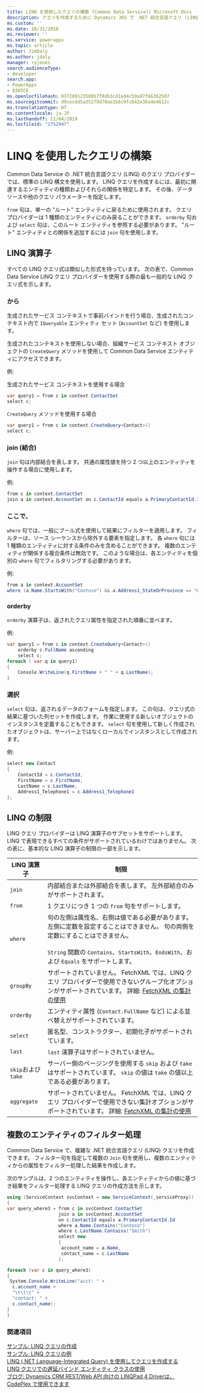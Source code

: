 ```yaml
---
title: LINQ を使用したクエリの構築 (Common Data Service)| Microsoft Docs
description: クエリを作成するために Dynamics 365 で .NET 統合言語クエリ (LINQ) クエリ プロバイダーを使用する方法について説明します
ms.custom: ''
ms.date: 10/31/2018
ms.reviewer: ''
ms.service: powerapps
ms.topic: article
author: JimDaly
ms.author: jdaly
manager: ryjones
search.audienceType:
- developer
search.app:
- PowerApps
- D365CE
ms.openlocfilehash: 03728912350057f8db3cd1ed4c59a97f66362507
ms.sourcegitcommit: d9cecdd5a35279d78aa1b6c9fc642e36a4e4612c
ms.translationtype: HT
ms.contentlocale: ja-JP
ms.lasthandoff: 11/04/2019
ms.locfileid: "2752947"
---
```

# <a name="use-linq-to-construct-a-query"></a>LINQ を使用したクエリの構築

Common Data Service の .NET 統合言語クエリ (LINQ) のクエリ プロバイダーでは、標準の LINQ 構文を使用します。 LINQ クエリを作成するには、最初に関連するエンティティの種類およびそれらの関係を特定します。 その後、データ ソースや他のクエリ パラメーターを指定します。  

 `from` 句は、単一の "ルート" エンティティに戻るために使用されます。 クエリ プロバイダーは 1 種類のエンティティにのみ戻ることができます。 `orderby` 句および `select` 句は、このルート エンティティを参照する必要があります。 "ルート" エンティティとの関係を追加するには `join` 句を使用します。  

<a name="bkmk_operators"></a>   

## <a name="linq-operators"></a>LINQ 演算子  
 すべての LINQ クエリ式は類似した形式を持っています。 次の表で、Common Data Service LINQ クエリ プロバイダーを使用する際の最も一般的な LINQ クエリ式を示します。  

### <a name="from"></a>から  
 生成されたサービス コンテキストで事前バインドを行う場合、生成されたコンテキスト内で `IQueryable` エンティティ セット (`AccountSet` など) を使用します。  

 生成されたコンテキストを使用しない場合、組織サービス コンテキスト オブジェクトの `CreateQuery` メソッドを使用して Common Data Service エンティティにアクセスできます。  

 例:   

 生成されたサービス コンテキストを使用する場合  

```csharp  
var query1 = from c in context.ContactSet  
select c;  
```  

 `CreateQuery` メソッドを使用する場合  

```csharp  
var query1 = from c in context.CreateQuery<Contact>()  
select c;  
```  

### <a name="join"></a>join (結合)  
 `join` 句は内部結合を表します。 共通の属性値を持つ 2 つ以上のエンティティを操作する場合に使用します。  

 例:   

```csharp  
from c in context.ContactSet  
join a in context.AccountSet on c.ContactId equals a.PrimaryContactId.Id  
```  

### <a name="where"></a>ここで、  
 `where` 句では、一般にブール式を使用して結果にフィルターを適用します。 フィルターは、ソース シーケンスから除外する要素を指定します。 各 `where` 句には 1 種類のエンティティに対する条件のみを含めることができます。 複数のエンティティが関係する複合条件は無効です。 このような場合は、各エンティティを個別の `where` 句でフィルタリングする必要があります。  

 例:   

```csharp  
from a in context.AccountSet  
where (a.Name.StartsWith("Contoso") && a.Address1_StateOrProvince == "WA")  
```  

### <a name="orderby"></a>orderby  
 `orderby` 演算子は、返されたクエリ属性を指定された順番に並べます。  

 例:   

```csharp  
var query1 = from c in context.CreateQuery<Contact>()     
    orderby c.FullName ascending     
    select c;  
foreach ( var q in query1)     
{  
    Console.WriteLine(q.FirstName + " " + q.LastName);     
}  
```  

### <a name="select"></a>選択  
 `select` 句は、返されるデータのフォームを指定します。 この句は、クエリ式の結果に基づいた列セットを作成します。 作業に使用する新しいオブジェクトのインスタンスを定義することもできます。 `select` 句を使用して新しく作成されたオブジェクトは、サーバー上ではなくローカルでインスタンスとして作成されます。  

 例:   

```csharp  
select new Contact     
{  
    ContactId = c.ContactId,  
    FirstName = c.FirstName,  
    LastName = c.LastName,  
    Address1_Telephone1 = c.Address1_Telephone1     
};  
```  

<a name="limitations"></a>   

## <a name="linq-limitations"></a>LINQ の制限  

 LINQ クエリ プロバイダーは LINQ 演算子のサブセットをサポートします。 LINQ で表現できるすべての条件がサポートされているわけではありません。 次の表に、基本的な LINQ 演算子の制限の一部を示します。  


|   LINQ 演算子   |                                                                                                                                              制限                                                                                                                                              |
|-------------------|-------------------------------------------------------------------------------------------------------------------------------------------------------------------------------------------------------------------------------------------------------------------------------------------------------|
|      `join`       |                                                                                                                内部結合または外部結合を表します。 左外部結合のみがサポートされます。                                                                                                                |
|      `from`       |                                                                                                                                 1 クエリにつき 1 つの `from` 句をサポートします。                                                                                                                                 |
|      `where`      | 句の左側は属性名、右側は値である必要があります。 左側に定数を設定することはできません。 句の両側を定数にすることはできません。<br /><br /> `String` 関数の `Contains`、`StartsWith`、`EndsWith`、および `Equals` をサポートします。 |
|     `groupBy`     |                               サポートされていません。 FetchXML では、LINQ クエリ プロバイダーで使用できないグループ化オプションがサポートされています。 詳細: [FetchXML の集計の使用](/dynamics365/customer-engagement/developer/use-fetchxml-aggregation)                               |
|     `orderBy`     |                                                                                                                  エンティティ属性 (`Contact.FullName` など) による並べ替えがサポートされています。                                                                                                                  |
|     `select`      |                                                                                                                       匿名型、コンストラクター、初期化子がサポートされています。                                                                                                                       |
|      `last`       |                                                                                                                                 `last` 演算子はサポートされていません。                                                                                                                                 |
| `skip`および`take` |                                                                                       サーバー側のページングを使用する `skip` および `take` はサポートされています。 `skip` の値は `take` の値以上である必要があります。                                                                                        |
|    `aggregate`    |                             サポートされていません。 FetchXML では、LINQ クエリ プロバイダーで使用できない集計オプションがサポートされています。 詳細: [FetchXML の集計の使用](/dynamics365/customer-engagement/developer/use-fetchxml-aggregation)                              |

<a name="filter"></a>   

## <a name="filter-multiple-entities"></a>複数のエンティティのフィルター処理  

 Common Data Service で、複雑な .NET 統合言語クエリ (LINQ) クエリを作成できます。 フィルター句を指定して複数の `Join` 句を使用し、複数のエンティティからの属性をフィルター処理した結果を作成します。  

 次のサンプルは、2 つのエンティティを操作し、各エンティティからの値に基づき結果をフィルター処理する LINQ クエリの作成方法を示します。  

 ```csharp
 using (ServiceContext svcContext = new ServiceContext(_serviceProxy))
{
 var query_where3 = from c in svcContext.ContactSet
                    join a in svcContext.AccountSet
                    on c.ContactId equals a.PrimaryContactId.Id
                    where a.Name.Contains("Contoso")
                    where c.LastName.Contains("Smith")
                    select new
                    {
                     account_name = a.Name,
                     contact_name = c.LastName
                    };

 foreach (var c in query_where3)
 {
  System.Console.WriteLine("acct: " +
   c.account_name +
   "\t\t\t" +
   "contact: " +
   c.contact_name);
 }
}
 ```
### <a name="see-also"></a>関連項目  
 [サンプル: LINQ クエリの作成](/dynamics365/customer-engagement/developer/org-service/sample-create-linq-query)   
 [サンプル: LINQ クエリの例](/dynamics365/customer-engagement/developer/org-service/sample-complex-linq-queries)   
 [LINQ (.NET Language-Integrated Query) を使用してクエリを作成する](/dynamics365/customer-engagement/developer/org-service/build-queries-with-linq-net-language-integrated-query)   
 [LINQ クエリでの遅延バインド エンティティ クラスの使用](/dynamics365/customer-engagement/developer/org-service/use-late-bound-entity-class-linq-query)   
 [ブログ: Dynamics CRM REST/Web API 向けの LINQPad 4 Driverは、 CodePlex で使用できます](https://blogs.msdn.com/b/crminthefield/archive/2015/06/11/linqpad-4-driver-for-dynamics-crm-rest-webapi-are-available-on-codeplex.aspx)